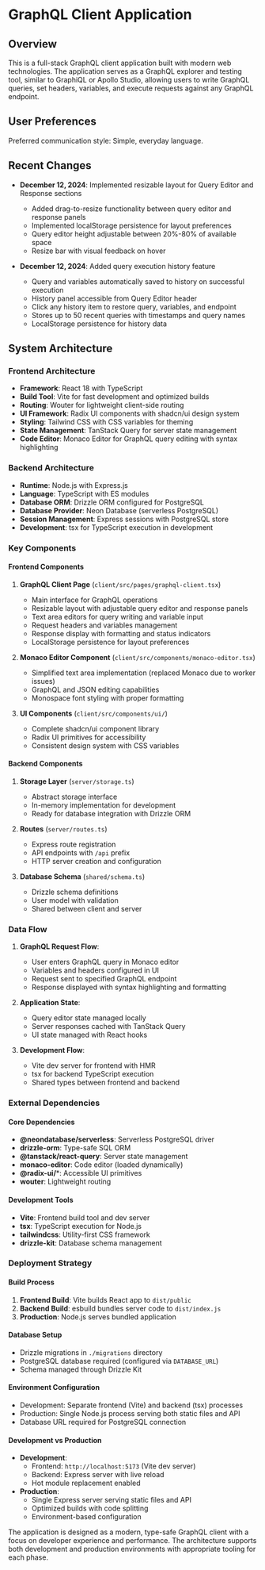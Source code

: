 # GraphQL Client Application

## Overview

This is a full-stack GraphQL client application built with modern web technologies. The application serves as a GraphQL explorer and testing tool, similar to GraphiQL or Apollo Studio, allowing users to write GraphQL queries, set headers, variables, and execute requests against any GraphQL endpoint.

## User Preferences

Preferred communication style: Simple, everyday language.

## Recent Changes

- **December 12, 2024**: Implemented resizable layout for Query Editor and Response sections
  - Added drag-to-resize functionality between query editor and response panels
  - Implemented localStorage persistence for layout preferences
  - Query editor height adjustable between 20%-80% of available space
  - Resize bar with visual feedback on hover

- **December 12, 2024**: Added query execution history feature
  - Query and variables automatically saved to history on successful execution
  - History panel accessible from Query Editor header
  - Click any history item to restore query, variables, and endpoint
  - Stores up to 50 recent queries with timestamps and query names
  - LocalStorage persistence for history data

## System Architecture

### Frontend Architecture
- **Framework**: React 18 with TypeScript
- **Build Tool**: Vite for fast development and optimized builds
- **Routing**: Wouter for lightweight client-side routing
- **UI Framework**: Radix UI components with shadcn/ui design system
- **Styling**: Tailwind CSS with CSS variables for theming
- **State Management**: TanStack Query for server state management
- **Code Editor**: Monaco Editor for GraphQL query editing with syntax highlighting

### Backend Architecture
- **Runtime**: Node.js with Express.js
- **Language**: TypeScript with ES modules
- **Database ORM**: Drizzle ORM configured for PostgreSQL
- **Database Provider**: Neon Database (serverless PostgreSQL)
- **Session Management**: Express sessions with PostgreSQL store
- **Development**: tsx for TypeScript execution in development

### Key Components

#### Frontend Components
1. **GraphQL Client Page** (`client/src/pages/graphql-client.tsx`)
   - Main interface for GraphQL operations
   - Resizable layout with adjustable query editor and response panels
   - Text area editors for query writing and variable input
   - Request headers and variables management
   - Response display with formatting and status indicators
   - LocalStorage persistence for layout preferences

2. **Monaco Editor Component** (`client/src/components/monaco-editor.tsx`)
   - Simplified text area implementation (replaced Monaco due to worker issues)
   - GraphQL and JSON editing capabilities
   - Monospace font styling with proper formatting

3. **UI Components** (`client/src/components/ui/`)
   - Complete shadcn/ui component library
   - Radix UI primitives for accessibility
   - Consistent design system with CSS variables

#### Backend Components
1. **Storage Layer** (`server/storage.ts`)
   - Abstract storage interface
   - In-memory implementation for development
   - Ready for database integration with Drizzle ORM

2. **Routes** (`server/routes.ts`)
   - Express route registration
   - API endpoints with `/api` prefix
   - HTTP server creation and configuration

3. **Database Schema** (`shared/schema.ts`)
   - Drizzle schema definitions
   - User model with validation
   - Shared between client and server

### Data Flow

1. **GraphQL Request Flow**:
   - User enters GraphQL query in Monaco editor
   - Variables and headers configured in UI
   - Request sent to specified GraphQL endpoint
   - Response displayed with syntax highlighting and formatting

2. **Application State**:
   - Query editor state managed locally
   - Server responses cached with TanStack Query
   - UI state managed with React hooks

3. **Development Flow**:
   - Vite dev server for frontend with HMR
   - tsx for backend TypeScript execution
   - Shared types between frontend and backend

### External Dependencies

#### Core Dependencies
- **@neondatabase/serverless**: Serverless PostgreSQL driver
- **drizzle-orm**: Type-safe SQL ORM
- **@tanstack/react-query**: Server state management
- **monaco-editor**: Code editor (loaded dynamically)
- **@radix-ui/***: Accessible UI primitives
- **wouter**: Lightweight routing

#### Development Tools
- **Vite**: Frontend build tool and dev server
- **tsx**: TypeScript execution for Node.js
- **tailwindcss**: Utility-first CSS framework
- **drizzle-kit**: Database schema management

### Deployment Strategy

#### Build Process
1. **Frontend Build**: Vite builds React app to `dist/public`
2. **Backend Build**: esbuild bundles server code to `dist/index.js`
3. **Production**: Node.js serves bundled application

#### Database Setup
- Drizzle migrations in `./migrations` directory
- PostgreSQL database required (configured via `DATABASE_URL`)
- Schema managed through Drizzle Kit

#### Environment Configuration
- Development: Separate frontend (Vite) and backend (tsx) processes
- Production: Single Node.js process serving both static files and API
- Database URL required for PostgreSQL connection

#### Development vs Production
- **Development**: 
  - Frontend: `http://localhost:5173` (Vite dev server)
  - Backend: Express server with live reload
  - Hot module replacement enabled
- **Production**:
  - Single Express server serving static files and API
  - Optimized builds with code splitting
  - Environment-based configuration

The application is designed as a modern, type-safe GraphQL client with a focus on developer experience and performance. The architecture supports both development and production environments with appropriate tooling for each phase.